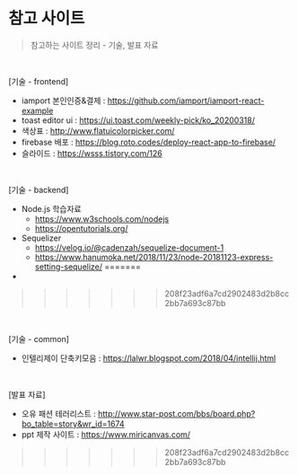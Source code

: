 # 참고 사이트

> 참고하는 사이트 정리 - 기술, 발표 자료

<br/>

[기술 - frontend]

* iamport 본인인증&결제 : https://github.com/iamport/iamport-react-example
* toast editor ui : https://ui.toast.com/weekly-pick/ko_20200318/
* 색상표 : http://www.flatuicolorpicker.com/
* firebase 배포 : https://blog.roto.codes/deploy-react-app-to-firebase/
* 슬라이드 : https://wsss.tistory.com/126

<br/>

[기술 - backend]


*  Node.js 학습자료
   - https://www.w3schools.com/nodejs
   - https://opentutorials.org/
*  Sequelizer
   - https://velog.io/@cadenzah/sequelize-document-1
   - https://www.hanumoka.net/2018/11/23/node-20181123-express-setting-sequelize/
=======
*  
>>>>>>> 208f23adf6a7cd2902483d2b8cc2bb7a693c87bb

<br/>

[기술 - common]

* 인텔리제이 단축키모음 :  https://lalwr.blogspot.com/2018/04/intellij.html

<br/>

[발표 자료]

* 오유 패션 테러리스트 : http://www.star-post.com/bbs/board.php?bo_table=story&wr_id=1674
* ppt 제작 사이트 : https://www.miricanvas.com/





>>>>>>> 208f23adf6a7cd2902483d2b8cc2bb7a693c87bb
